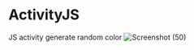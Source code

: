 # ActivityJS
JS activity generate random color
![Screenshot (50)](https://github.com/SanskrutiDev/ActivityJS/assets/119875384/5c2a3a36-205b-4090-a8dc-d2bcc6c78c7c)
